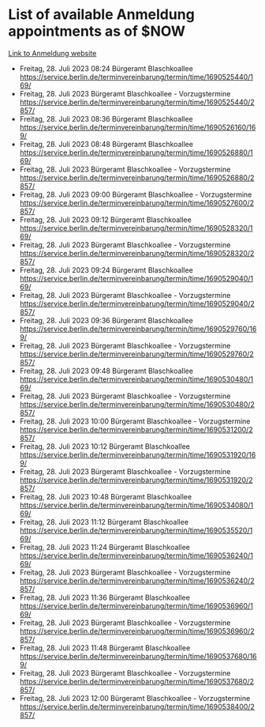 # List of available Anmeldung appointments as of $NOW
[Link to Anmeldung website](https://service.berlin.de/terminvereinbarung/termin/tag.php?termin=1&anliegen[]=120686&dienstleisterlist=122210,122217,327316,122219,327312,122227,327314,122231,327346,122243,327348,122254,122252,329742,122260,329745,122262,329748,122271,327278,122273,327274,122277,327276,330436,122280,327294,122282,327290,122284,327292,122291,327270,122285,327266,122286,327264,122296,327268,150230,329760,122297,327286,122294,327284,122312,329763,122314,329775,122304,327330,122311,327334,122309,327332,317869,122281,327352,122279,329772,122283,122276,327324,122274,327326,122267,329766,122246,327318,122251,327320,122257,327322,122208,327298,122226,327300&herkunft=http%3A%2F%2Fservice.berlin.de%2Fdienstleistung%2F120686%2F)
- Freitag, 28. Juli 2023 08:24 Bürgeramt Blaschkoallee https://service.berlin.de/terminvereinbarung/termin/time/1690525440/169/
- Freitag, 28. Juli 2023  Bürgeramt Blaschkoallee - Vorzugstermine https://service.berlin.de/terminvereinbarung/termin/time/1690525440/2857/
- Freitag, 28. Juli 2023 08:36 Bürgeramt Blaschkoallee https://service.berlin.de/terminvereinbarung/termin/time/1690526160/169/
- Freitag, 28. Juli 2023 08:48 Bürgeramt Blaschkoallee https://service.berlin.de/terminvereinbarung/termin/time/1690526880/169/
- Freitag, 28. Juli 2023  Bürgeramt Blaschkoallee - Vorzugstermine https://service.berlin.de/terminvereinbarung/termin/time/1690526880/2857/
- Freitag, 28. Juli 2023 09:00 Bürgeramt Blaschkoallee - Vorzugstermine https://service.berlin.de/terminvereinbarung/termin/time/1690527600/2857/
- Freitag, 28. Juli 2023 09:12 Bürgeramt Blaschkoallee https://service.berlin.de/terminvereinbarung/termin/time/1690528320/169/
- Freitag, 28. Juli 2023  Bürgeramt Blaschkoallee - Vorzugstermine https://service.berlin.de/terminvereinbarung/termin/time/1690528320/2857/
- Freitag, 28. Juli 2023 09:24 Bürgeramt Blaschkoallee https://service.berlin.de/terminvereinbarung/termin/time/1690529040/169/
- Freitag, 28. Juli 2023  Bürgeramt Blaschkoallee - Vorzugstermine https://service.berlin.de/terminvereinbarung/termin/time/1690529040/2857/
- Freitag, 28. Juli 2023 09:36 Bürgeramt Blaschkoallee https://service.berlin.de/terminvereinbarung/termin/time/1690529760/169/
- Freitag, 28. Juli 2023  Bürgeramt Blaschkoallee - Vorzugstermine https://service.berlin.de/terminvereinbarung/termin/time/1690529760/2857/
- Freitag, 28. Juli 2023 09:48 Bürgeramt Blaschkoallee https://service.berlin.de/terminvereinbarung/termin/time/1690530480/169/
- Freitag, 28. Juli 2023  Bürgeramt Blaschkoallee - Vorzugstermine https://service.berlin.de/terminvereinbarung/termin/time/1690530480/2857/
- Freitag, 28. Juli 2023 10:00 Bürgeramt Blaschkoallee - Vorzugstermine https://service.berlin.de/terminvereinbarung/termin/time/1690531200/2857/
- Freitag, 28. Juli 2023 10:12 Bürgeramt Blaschkoallee https://service.berlin.de/terminvereinbarung/termin/time/1690531920/169/
- Freitag, 28. Juli 2023  Bürgeramt Blaschkoallee - Vorzugstermine https://service.berlin.de/terminvereinbarung/termin/time/1690531920/2857/
- Freitag, 28. Juli 2023 10:48 Bürgeramt Blaschkoallee https://service.berlin.de/terminvereinbarung/termin/time/1690534080/169/
- Freitag, 28. Juli 2023 11:12 Bürgeramt Blaschkoallee https://service.berlin.de/terminvereinbarung/termin/time/1690535520/169/
- Freitag, 28. Juli 2023 11:24 Bürgeramt Blaschkoallee https://service.berlin.de/terminvereinbarung/termin/time/1690536240/169/
- Freitag, 28. Juli 2023  Bürgeramt Blaschkoallee - Vorzugstermine https://service.berlin.de/terminvereinbarung/termin/time/1690536240/2857/
- Freitag, 28. Juli 2023 11:36 Bürgeramt Blaschkoallee https://service.berlin.de/terminvereinbarung/termin/time/1690536960/169/
- Freitag, 28. Juli 2023  Bürgeramt Blaschkoallee - Vorzugstermine https://service.berlin.de/terminvereinbarung/termin/time/1690536960/2857/
- Freitag, 28. Juli 2023 11:48 Bürgeramt Blaschkoallee https://service.berlin.de/terminvereinbarung/termin/time/1690537680/169/
- Freitag, 28. Juli 2023  Bürgeramt Blaschkoallee - Vorzugstermine https://service.berlin.de/terminvereinbarung/termin/time/1690537680/2857/
- Freitag, 28. Juli 2023 12:00 Bürgeramt Blaschkoallee - Vorzugstermine https://service.berlin.de/terminvereinbarung/termin/time/1690538400/2857/
